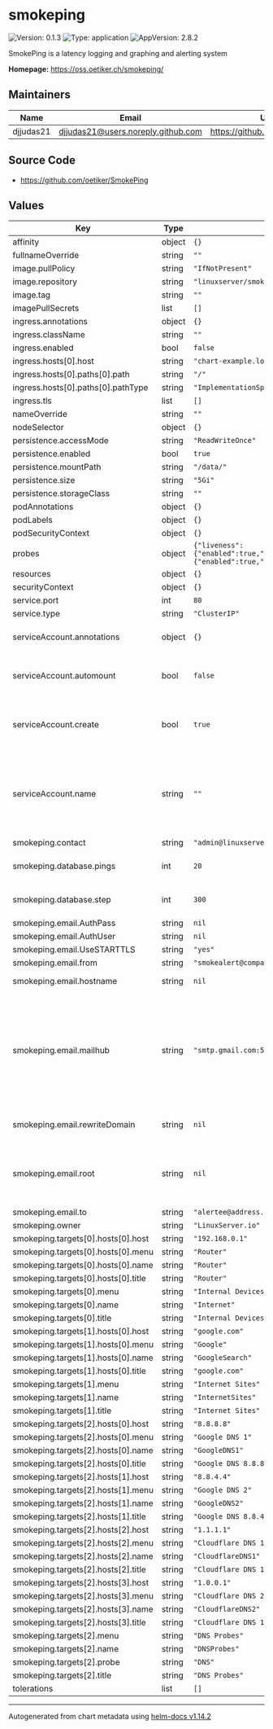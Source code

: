 # smokeping

![Version: 0.1.3](https://img.shields.io/badge/Version-0.1.3-informational?style=flat-square) ![Type: application](https://img.shields.io/badge/Type-application-informational?style=flat-square) ![AppVersion: 2.8.2](https://img.shields.io/badge/AppVersion-2.8.2-informational?style=flat-square)

SmokePing is a latency logging and graphing and alerting system

**Homepage:** <https://oss.oetiker.ch/smokeping/>

## Maintainers

| Name | Email | Url |
| ---- | ------ | --- |
| djjudas21 | <djjudas21@users.noreply.github.com> | <https://github.com/djjudas21> |

## Source Code

* <https://github.com/oetiker/SmokePing>

## Values

| Key | Type | Default | Description |
|-----|------|---------|-------------|
| affinity | object | `{}` |  |
| fullnameOverride | string | `""` |  |
| image.pullPolicy | string | `"IfNotPresent"` |  |
| image.repository | string | `"linuxserver/smokeping"` |  |
| image.tag | string | `""` |  |
| imagePullSecrets | list | `[]` |  |
| ingress.annotations | object | `{}` |  |
| ingress.className | string | `""` |  |
| ingress.enabled | bool | `false` |  |
| ingress.hosts[0].host | string | `"chart-example.local"` |  |
| ingress.hosts[0].paths[0].path | string | `"/"` |  |
| ingress.hosts[0].paths[0].pathType | string | `"ImplementationSpecific"` |  |
| ingress.tls | list | `[]` |  |
| nameOverride | string | `""` |  |
| nodeSelector | object | `{}` |  |
| persistence.accessMode | string | `"ReadWriteOnce"` |  |
| persistence.enabled | bool | `true` |  |
| persistence.mountPath | string | `"/data/"` |  |
| persistence.size | string | `"5Gi"` |  |
| persistence.storageClass | string | `""` |  |
| podAnnotations | object | `{}` |  |
| podLabels | object | `{}` |  |
| podSecurityContext | object | `{}` |  |
| probes | object | `{"liveness":{"enabled":true,"failureThreshold":3,"initialDelaySeconds":0,"periodSeconds":10,"timeoutSeconds":1},"readiness":{"enabled":true,"failureThreshold":3,"initialDelaySeconds":0,"periodSeconds":10,"timeoutSeconds":1}}` | configure probes |
| resources | object | `{}` |  |
| securityContext | object | `{}` |  |
| service.port | int | `80` |  |
| service.type | string | `"ClusterIP"` |  |
| serviceAccount.annotations | object | `{}` | Annotations to add to the service account |
| serviceAccount.automount | bool | `false` | Automatically mount a ServiceAccount's API credentials? |
| serviceAccount.create | bool | `true` | Specifies whether a service account should be created |
| serviceAccount.name | string | `""` | The name of the service account to use. If not set and create is true, a name is generated using the fullname template |
| smokeping.contact | string | `"admin@linuxserver.io"` |  |
| smokeping.database.pings | int | `20` | How many pings to send for each test |
| smokeping.database.step | int | `300` | How many seconds between tests |
| smokeping.email.AuthPass | string | `nil` |  |
| smokeping.email.AuthUser | string | `nil` |  |
| smokeping.email.UseSTARTTLS | string | `"yes"` |  |
| smokeping.email.from | string | `"smokealert@company.xy"` |  |
| smokeping.email.hostname | string | `nil` | The full hostname |
| smokeping.email.mailhub | string | `"smtp.gmail.com:587"` | The place where the mail goes. The actual machine name is required - no MX records are consulted. Commonly mailhosts are named mail.domain.com |
| smokeping.email.rewriteDomain | string | `nil` | Where will the mail seem to come from? |
| smokeping.email.root | string | `nil` | The person who gets all mail for userids < 1000. Make this empty to disable rewriting. |
| smokeping.email.to | string | `"alertee@address.somewhere"` |  |
| smokeping.owner | string | `"LinuxServer.io"` |  |
| smokeping.targets[0].hosts[0].host | string | `"192.168.0.1"` |  |
| smokeping.targets[0].hosts[0].menu | string | `"Router"` |  |
| smokeping.targets[0].hosts[0].name | string | `"Router"` |  |
| smokeping.targets[0].hosts[0].title | string | `"Router"` |  |
| smokeping.targets[0].menu | string | `"Internal Devices"` |  |
| smokeping.targets[0].name | string | `"Internet"` |  |
| smokeping.targets[0].title | string | `"Internal Devices"` |  |
| smokeping.targets[1].hosts[0].host | string | `"google.com"` |  |
| smokeping.targets[1].hosts[0].menu | string | `"Google"` |  |
| smokeping.targets[1].hosts[0].name | string | `"GoogleSearch"` |  |
| smokeping.targets[1].hosts[0].title | string | `"google.com"` |  |
| smokeping.targets[1].menu | string | `"Internet Sites"` |  |
| smokeping.targets[1].name | string | `"InternetSites"` |  |
| smokeping.targets[1].title | string | `"Internet Sites"` |  |
| smokeping.targets[2].hosts[0].host | string | `"8.8.8.8"` |  |
| smokeping.targets[2].hosts[0].menu | string | `"Google DNS 1"` |  |
| smokeping.targets[2].hosts[0].name | string | `"GoogleDNS1"` |  |
| smokeping.targets[2].hosts[0].title | string | `"Google DNS 8.8.8.8"` |  |
| smokeping.targets[2].hosts[1].host | string | `"8.8.4.4"` |  |
| smokeping.targets[2].hosts[1].menu | string | `"Google DNS 2"` |  |
| smokeping.targets[2].hosts[1].name | string | `"GoogleDNS2"` |  |
| smokeping.targets[2].hosts[1].title | string | `"Google DNS 8.8.4.4"` |  |
| smokeping.targets[2].hosts[2].host | string | `"1.1.1.1"` |  |
| smokeping.targets[2].hosts[2].menu | string | `"Cloudflare DNS 1"` |  |
| smokeping.targets[2].hosts[2].name | string | `"CloudflareDNS1"` |  |
| smokeping.targets[2].hosts[2].title | string | `"Cloudflare DNS 1.1.1.1"` |  |
| smokeping.targets[2].hosts[3].host | string | `"1.0.0.1"` |  |
| smokeping.targets[2].hosts[3].menu | string | `"Cloudflare DNS 2"` |  |
| smokeping.targets[2].hosts[3].name | string | `"CloudflareDNS2"` |  |
| smokeping.targets[2].hosts[3].title | string | `"Cloudflare DNS 1.0.0.1"` |  |
| smokeping.targets[2].menu | string | `"DNS Probes"` |  |
| smokeping.targets[2].name | string | `"DNSProbes"` |  |
| smokeping.targets[2].probe | string | `"DNS"` |  |
| smokeping.targets[2].title | string | `"DNS Probes"` |  |
| tolerations | list | `[]` |  |

----------------------------------------------
Autogenerated from chart metadata using [helm-docs v1.14.2](https://github.com/norwoodj/helm-docs/releases/v1.14.2)
